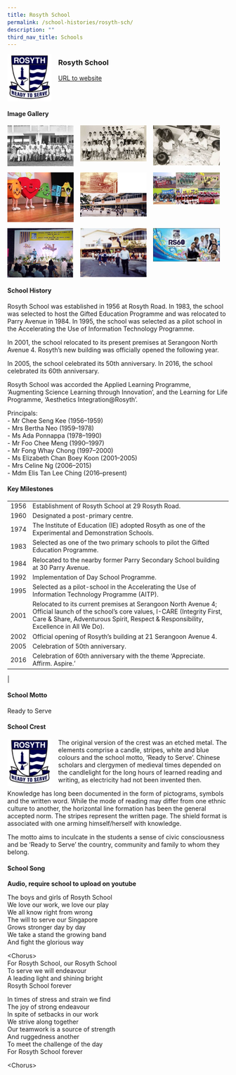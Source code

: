 ```yaml
---
title: Rosyth School
permalink: /school-histories/rosyth-sch/
description: ""
third_nav_title: Schools
---
```

<img src="/images/rosythsch1.jpg" style="width:20%;margin-right:15px;" align = "left">

### **Rosyth School**
[URL to website](https://rosyth.moe.edu.sg/)

<br clear="left">

#### **Image Gallery**

<p><a href="/images/rosythsch2.jpg">  
<img src="/images/rosythsch2.jpg" style="width:30%;margin-right:15px;" align = "left">
</a></p>

<p><a href="/images/rosythsch3.jpg">  
<img src="/images/rosythsch3.jpg" style="width:30%;margin-right:15px;" align = "left">
</a></p>

<p><a href="/images/rosythsch4.jpg">  
<img src="/images/rosythsch4.jpg" style="width:30%;margin-right:15px;" align = "left">
</a></p>

<br clear="left">

<p><a href="/images/rosythsch5.jpg">  
<img src="/images/rosythsch5.jpg" style="width:30%;margin-right:15px;" align = "left">
</a></p>

<p><a href="/images/rosythsch6.jpg">  
<img src="/images/rosythsch6.jpg" style="width:30%;margin-right:15px;" align = "left">
</a></p>

<p><a href="/images/rosythsch7.jpg">  
<img src="/images/rosythsch7.jpg" style="width:30%;margin-right:15px;" align = "left">
</a></p>

<br clear="left">

<p><a href="/images/rosythsch8.jpg">  
<img src="/images/rosythsch8.jpg" style="width:30%;margin-right:15px;" align = "left">
</a></p>

<p><a href="/images/rosythsch9.jpg">  
<img src="/images/rosythsch9.jpg" style="width:30%;margin-right:15px;" align = "left">
</a></p>

<p><a href="/images/rosythsch10.jpg">  
<img src="/images/rosythsch10.jpg" style="width:30%;margin-right:15px;" align = "left">
</a></p>

<br clear="left">

#### **School History**
Rosyth School was established in 1956 at Rosyth Road. In 1983, the school was selected to host the Gifted Education Programme and was relocated to Parry Avenue in 1984. In 1995, the school was selected as a pilot school in the Accelerating the Use of Information Technology Programme.

In 2001, the school relocated to its present premises at Serangoon North Avenue 4. Rosyth’s new building was officially opened the following year.

In 2005, the school celebrated its 50th anniversary. In 2016, the school celebrated its 60th anniversary.        

Rosyth School was accorded the Applied Learning Programme, ‘Augmenting Science Learning through Innovation’, and the Learning for Life Programme, ‘Aesthetics Integration@Rosyth’.

Principals:<br>
\- Mr Chee Seng Kee (1956–1959)<br>
\- Mrs Bertha Neo (1959–1978)<br>
\- Ms Ada Ponnappa (1978–1990)<br>
\- Mr Foo Chee Meng (1990–1997)<br>
\- Mr Fong Whay Chong (1997–2000)<br>
\- Ms Elizabeth Chan Boey Koon (2001–2005)<br>
\- Mrs Celine Ng (2006–2015)<br>
\- Mdm Elis Tan Lee Ching (2016–present)

#### **Key Milestones**

|  |  |
|:---:|---|
| 1956 | Establishment of Rosyth School at 29 Rosyth Road. |
| 1960 | Designated a post-primary centre. |
| 1974 | The Institute of Education (IE) adopted Rosyth as one of the Experimental and Demonstration Schools. |
| 1983 | Selected as one of the two primary schools to pilot the Gifted Education Programme. |
| 1984 | Relocated to the nearby former Parry Secondary School building at 30 Parry Avenue. |
| 1992 | Implementation of Day School Programme. |
| 1995 | Selected as a pilot-school in the Accelerating the Use of Information Technology Programme (AITP). |
| 2001 | Relocated to its current premises at Serangoon North Avenue 4; Official launch of the school’s core values, I-CARE (Integrity First, Care & Share, Adventurous Spirit, Respect & Responsibility, Excellence in All We Do). |
| 2002 | Official opening of Rosyth’s building at 21 Serangoon Avenue 4. |
| 2005 | Celebration of 50th anniversary. |
| 2016 | Celebration of 60th anniversary with the theme ‘Appreciate. Affirm. Aspire.’ |
|

#### **School Motto**
Ready to Serve

#### **School Crest**
<img src="/images/rosythsch1.jpg" style="width:20%;margin-right:15px;" align = "left">

The original version of the crest was an etched metal. The elements comprise a candle, stripes, white and blue colours and the school motto, ‘Ready to Serve’. Chinese scholars and clergymen of medieval times depended on the candlelight for the long hours of learned reading and writing, as electricity had not been invented then.

Knowledge has long been documented in the form of pictograms, symbols and the written word. While the mode of reading may differ from one ethnic culture to another, the horizontal line formation has been the general accepted norm. The stripes represent the written page. The shield format is associated with one arming himself/herself with knowledge.

The motto aims to inculcate in the students a sense of civic consciousness and be ‘Ready to Serve’ the country, community and family to whom they belong.

#### **School Song**
**Audio, require school to upload on youtube**

The boys and girls of Rosyth School<br>
We love our work, we love our play<br>
We all know right from wrong<br>
The will to serve our Singapore<br>
Grows stronger day by day<br>
We take a stand the growing band<br>
And fight the glorious way

\<Chorus><br>
For Rosyth School, our Rosyth School<br>
To serve we will endeavour<br>
A leading light and shining bright<br>
Rosyth School forever

In times of stress and strain we find<br>
The joy of strong endeavour<br>
In spite of setbacks in our work<br>
We strive along together<br>
Our teamwork is a source of strength<br>
And ruggedness another<br>
To meet the challenge of the day<br>
For Rosyth School forever

\<Chorus>